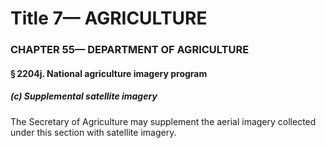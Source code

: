 
# Title 7— AGRICULTURE
### CHAPTER 55— DEPARTMENT OF AGRICULTURE
#### § 2204j. National agriculture imagery program
##### (c) Supplemental satellite imagery

The Secretary of Agriculture may supplement the aerial imagery collected under this section with satellite imagery.
